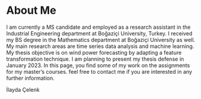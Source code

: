 # About Me

I am currently a MS candidate and employed as a research assistant in the Industrial Engineering department at Boğaziçi University, Turkey. I received my BS degree in the Mathematics department at Boğaziçi University as well. My main research areas are time series data analysis and machine learning. My thesis objective is on wind power forecasting by adapting a feature transformation technique. I am planning to present my thesis defense in January 2023. In this page, you find some of my work on the assignments for my master’s courses. feel free to contact me if you are interested in any further information.

İlayda Çelenk

